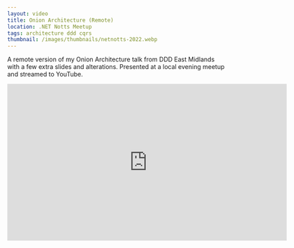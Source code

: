 ```yaml
---
layout: video
title: Onion Architecture (Remote)
location: .NET Notts Meetup
tags: architecture ddd cqrs
thumbnail: /images/thumbnails/netnotts-2022.webp
---
```


A remote version of my Onion Architecture talk from DDD East Midlands with a few extra slides and alterations. Presented at a local evening meetup and streamed to YouTube.

<div class="video-outer-wrapper">
<div class="video-inner-wrapper">
    <iframe width="640" height="360" src="https://www.youtube.com/embed/piCzFv1fGdQ" title="YouTube video player" frameborder="0" allow="accelerometer; autoplay; clipboard-write; encrypted-media; gyroscope; picture-in-picture" allowfullscreen></iframe>
</div>
</div>
